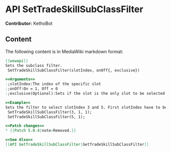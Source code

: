 # API SetTradeSkillSubClassFilter

**Contributor:** KethoBot

## Content

The following content is in MediaWiki markdown format:

```mediawiki
{{wowapi}}
Sets the subclass filter.
 SetTradeSkillSubClassFilter(slotIndex, onOff{, exclusive})

==Arguments==
:;slotIndex:The index of the specific slot
:;onOff:On = 1, Off = 0
:;exclusive(Optional):Sets if the slot is the only slot to be selected. If not set it's handled as Off. On = 1, Off = 0

==Example==
Sets the filter to select slotIndex 3 and 5. First slotIndex have to be exclusive enabled.
 SetTradeSkillSubClassFilter(3, 1, 1);
 SetTradeSkillSubClassFilter(5, 1);

==Patch changes==
* {{Patch 5.0.4|note=Removed.}}

==See Also==
[[API GetTradeSkillSubClassFilter|GetTradeSkillSubClassFilter]]
```